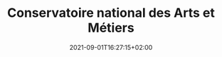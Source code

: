 ---
slug: cnam
title: "Conservatoire national des Arts et Métiers"
layout: presentation
institution:
    heig: 1
    logo: cnam
    short: Cnam
    name: "Conservatoire national des Arts et Métiers"
    web: "https://www.cnam.fr/"
chaire: true
date: 2021-09-01T16:27:15+02:00
frontphoto: "https://upload.wikimedia.org/wikipedia/commons/6/67/Mus%C3%A9e_du_Conservatoire_national_des_Arts_et_M%C3%A9tiers_-_panoramio.jpg"
description: "Une brève présentation du Cnam dans le paysage du système français de l'enseignement supérieur."
slides: [
    ["img", "https://1drv.ms/i/s!AnQx_v88q65QgdjrQEjjVc_SYZnKXfA?embed=1"],
    ["img", "https://1drv.ms/i/s!AnQx_v88q65QgdjrPy2dhjwXSF5jkcs?embed=1"],
    ["img", "https://1drv.ms/i/s!AnQx_v88q65QgdnHUkrqSB5iziIteC8?embed=1"],
    ["img", "https://1drv.ms/i/s!AnQx_v88q65QgdnHVPkKzL77QSSq6e0?embed=1"],
    ["img", "https://1drv.ms/i/s!AnQx_v88q65QgdnHUwiRBgTRDGYloOI?embed=1"],
    ["img", "https://1drv.ms/i/s!AnQx_v88q65QgdnHULN6OJcfpfdts5s?embed=1"],
    ["img", "https://1drv.ms/i/s!AnQx_v88q65QgdnHT_DQtD4e3zKetc0?embed=1"],
    ["img", "https://1drv.ms/i/s!AnQx_v88q65QgdnHUXrbQapci3FhJO8?embed=1"]
]
---